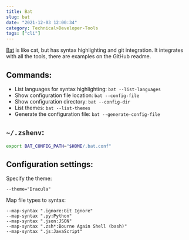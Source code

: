 ```yaml
---
title: Bat
slug: bat
date: "2021-12-03 12:00:34"
category: Technical>Developer-Tools
tags: ["cli"]
---
```


[Bat](https://github.com/sharkdp/bat#adding-new-themes) is like cat, but has
syntax highlighting and git integration. It integrates with all the tools, there are examples on the GitHub readme.

## Commands:

- List languages for syntax highlighting: `bat --list-languages`
- Show configuration file location: `bat --config-file`
- Show configuration directory: `bat --config-dir`
- List themes: `bat --list-themes`
- Generate the configuration file: `bat --generate-config-file`

## `~/.zshenv`:

```zsh
export BAT_CONFIG_PATH="$HOME/.bat.conf"
```

## Configuration settings:

Specify the theme:

```
--theme="Dracula"
```

Map file types to syntax:

```
--map-syntax ".ignore:Git Ignore"
--map-syntax ".py:Python"
--map-syntax ".json:JSON"
--map-syntax ".zsh*:Bourne Again Shell (bash)"
--map-syntax ".js:JavaScript"
```
